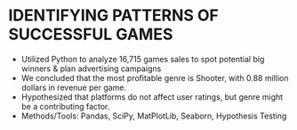 # IDENTIFYING PATTERNS OF SUCCESSFUL GAMES


<ul>	
 <li> Utilized Python to analyze 16,715 games sales to spot potential big winners & plan advertising campaigns</li>
 <li> We concluded that the most profitable genre is Shooter, with 0.88 million dollars in revenue per game.</li>
 <li> Hypothesized that platforms do not affect user ratings, but genre might be a contributing factor.</li>
 <li> Methods/Tools:  Pandas, SciPy, MatPlotLib, Seaborn, Hypothesis Testing </li>
</ul>
